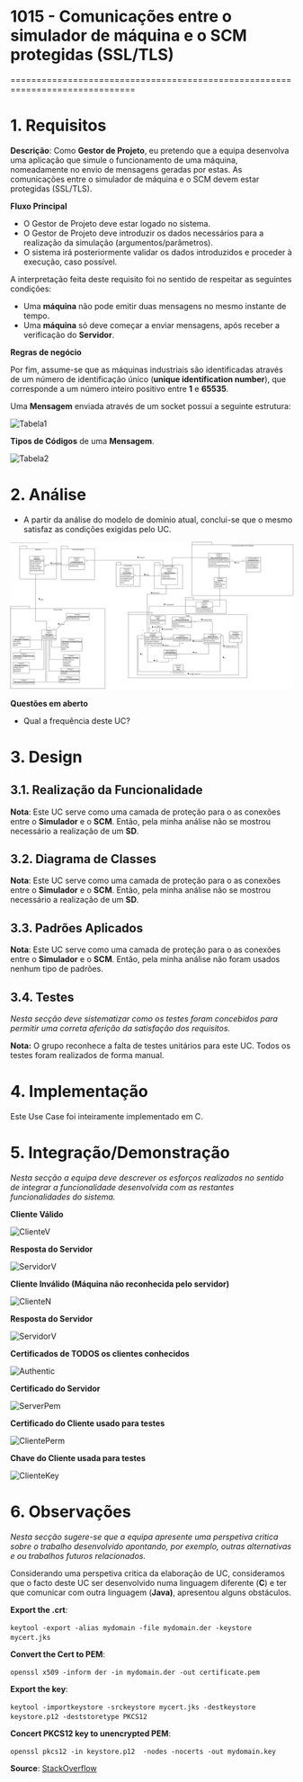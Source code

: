# 1015 - Comunicações entre o simulador de máquina e o SCM protegidas (SSL/TLS)
==============================================================================

# 1. Requisitos

**Descrição**: Como **Gestor de Projeto**, eu pretendo que a equipa desenvolva uma aplicação que simule o funcionamento de uma máquina, nomeadamente no envio de mensagens geradas por estas. As comunicações entre o simulador de máquina e o SCM devem estar protegidas (SSL/TLS).

**Fluxo Principal**
* O Gestor de Projeto deve estar logado no sistema.
* O Gestor de Projeto deve introduzir os dados necessários para a realização da simulação (argumentos/parâmetros).
* O sistema irá posteriormente validar os dados introduzidos e proceder à execução, caso possível.

A interpretação feita deste requisito foi no sentido de respeitar as seguintes condições:

* Uma **máquina** não pode emitir duas mensagens no mesmo instante de tempo.
* Uma **máquina** só deve começar a enviar mensagens, após receber a verificação do **Servidor**.

**Regras de negócio**

Por fim, assume-se que as máquinas industriais são identificadas através de um número de identificação único (**unique identification number**), que corresponde a um número inteiro positivo entre **1** e **65535**.

Uma **Mensagem** enviada através de um socket possui a seguinte estrutura:

![Tabela1](https://i.ibb.co/ZVHwTfz/144843.png)

**Tipos de Códigos** de uma **Mensagem**.

![Tabela2](https://i.ibb.co/cT6hTtk/144943.png)

# 2. Análise

* A partir da análise do modelo de domínio atual, conclui-se que o mesmo satisfaz as condições exigidas pelo UC.

![Modelo_de_Dominio.svg](../Modelo_de_Dominio.svg)

**Questões em aberto**
* Qual a frequência deste UC?

# 3. Design

## 3.1. Realização da Funcionalidade

**Nota**: Este UC serve como uma camada de proteção para o as conexões entre o **Simulador** e o **SCM**. Então, pela minha análise não se mostrou necessário a realização de um **SD**.

## 3.2. Diagrama de Classes

**Nota**: Este UC serve como uma camada de proteção para o as conexões entre o **Simulador** e o **SCM**. Então, pela minha análise não se mostrou necessário a realização de um **SD**.

## 3.3. Padrões Aplicados

**Nota**: Este UC serve como uma camada de proteção para o as conexões entre o **Simulador** e o **SCM**. Então, pela minha análise não foram usados nenhum tipo de padrões.

## 3.4. Testes
*Nesta secção deve sistematizar como os testes foram concebidos para permitir uma correta aferição da satisfação dos requisitos.*

**Nota:** O grupo reconhece a falta de testes unitários para este UC. Todos os testes foram realizados de forma manual.

# 4. Implementação

Este Use Case foi inteiramente implementado em C.

# 5. Integração/Demonstração

*Nesta secção a equipa deve descrever os esforços realizados no sentido de integrar a funcionalidade desenvolvida com as restantes funcionalidades do sistema.*

**Cliente Válido**

![ClienteV](https://i.ibb.co/QHL43KB/Cliente.png)

**Resposta do Servidor**

![ServidorV](https://i.ibb.co/TTwtV9n/Servidor-Valido.png)

**Cliente Inválido (Máquina não reconhecida pelo servidor)**

![ClienteN](https://i.ibb.co/gD2sDsc/ClienteN.png)

**Resposta do Servidor**

![ServidorV](https://i.ibb.co/SVLfD7G/Servidor-Invalido.png)

**Certificados de TODOS os clientes conhecidos**

![Authentic](https://i.ibb.co/DpGTX7k/authentic-clients.png)

**Certificado do Servidor**

![ServerPem](https://i.ibb.co/nBP1cRx/Certificado-do-Servidor.png)

**Certificado do Cliente usado para testes**

![ClientePerm](https://i.ibb.co/S05MMsR/Cliente-Certificado.png)

**Chave do Cliente usada para testes**

![ClienteKey](https://i.ibb.co/9c9KPVJ/Cliente-Chave.png)

# 6. Observações

*Nesta secção sugere-se que a equipa apresente uma perspetiva critica sobre o trabalho desenvolvido apontando, por exemplo, outras alternativas e ou trabalhos futuros relacionados.*

Considerando uma perspetiva critica da elaboração de UC, consideramos que o facto deste UC ser desenvolvido numa linguagem diferente (**C**) e ter que comunicar com outra linguagem (**Java)**, apresentou alguns obstáculos.

**Export the .crt**:

`keytool -export -alias mydomain -file mydomain.der -keystore mycert.jks`

**Convert the Cert to PEM**:

`openssl x509 -inform der -in mydomain.der -out certificate.pem`

**Export the key**:

`keytool -importkeystore -srckeystore mycert.jks -destkeystore keystore.p12 -deststoretype PKCS12`

**Concert PKCS12 key to unencrypted PEM**:

`openssl pkcs12 -in keystore.p12  -nodes -nocerts -out mydomain.key`

**Source**: [StackOverflow](https://serverfault.com/a/715841)
